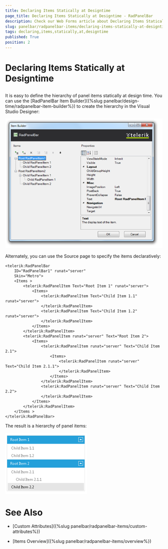 ```yaml
---
title: Declaring Items Statically at Designtime
page_title: Declaring Items Statically at Designtime - RadPanelBar
description: Check our Web Forms article about Declaring Items Statically at Designtime.
slug: panelbar/radpanelbar-items/declaring-items-statically-at-designtime
tags: declaring,items,statically,at,designtime
published: True
position: 2
---
```


# Declaring Items Statically at Designtime



## 

It is easy to define the hierarchy of panel items statically at design time. You can use the [RadPanelBar Item Builder]({%slug panelbar/design-time/radpanelbar-item-builder%}) to create the hierarchy in the Visual Studio Designer:

![Sample Hierarchy](images/panelbar_samplehierarchy.png)

Alternately, you can use the Source page to specify the items declaratively:

````ASPNET
<telerik:RadPanelBar
    ID="RadPanelBar1" runat="server"
    Skin="Metro">
    <Items >
        <telerik:RadPanelItem Text="Root Item 1" runat="server">
            <Items>
                <telerik:RadPanelItem Text="Child Item 1.1" runat="server">
                </telerik:RadPanelItem>
                <telerik:RadPanelItem Text="Child Item 1.2" runat="server">
                </telerik:RadPanelItem>
            </Items>
        </telerik:RadPanelItem>
        <telerik:RadPanelItem runat="server" Text="Root Item 2">
            <Items>
                <telerik:RadPanelItem runat="server" Text="Child Item 2.1">
                    <Items>
                        <telerik:RadPanelItem runat="server" Text="Child Item 2.1.1">
                        </telerik:RadPanelItem>
                    </Items>
                </telerik:RadPanelItem>
                <telerik:RadPanelItem runat="server" Text="Child Item 2.2">
                </telerik:RadPanelItem>
            </Items>
        </telerik:RadPanelItem>
    </Items >
</telerik:RadPanelBar>
````



The result is a hierarchy of panel items:

![Hierarchy Of Items](images/panelbar_hierarchyofitems.png)

# See Also

 * [Custom Attributes]({%slug panelbar/radpanelbar-items/custom-attributes%})

 * [Items Overview]({%slug panelbar/radpanelbar-items/overview%})
